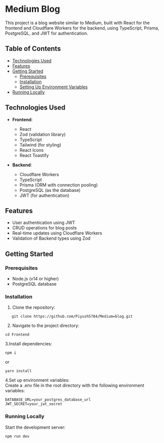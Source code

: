 # Medium Blog

This project is a blog website similar to Medium, built with React for the frontend and Cloudflare Workers for the backend, using TypeScript, Prisma, PostgreSQL, and JWT for authentication.

## Table of Contents

- [Technologies Used](##technologies-used)
- [Features](##features)
- [Getting Started](##getting-started)
  - [Prerequisites](###prerequisites)
  - [Installation](###installation)
  - [Setting Up Environment Variables](###setting-up-environment-variables)
- [Running Locally](###running-locally)
## Technologies Used

- **Frontend**:
  - React
  - Zod (validation library)
  - TypeScript
  - Tailwind (for styling)
  - React Icons
  - React Toastify

- **Backend**:
  - Cloudflare Workers
  - TypeScript
  - Prisma (ORM with connection pooling)
  - PostgreSQL (as the database)
  - JWT (for authentication)

## Features

- User authentication using JWT
- CRUD operations for blog posts
- Real-time updates using Cloudflare Workers
- Validation of Backend types using Zod

## Getting Started

### Prerequisites

- Node.js (v14 or higher)
- PostgreSQL database

### Installation

1. Clone the repository:
```
   git clone https://github.com/Piyush5784/Medium=blog.git
```
2. Navigate to the project directory:
  ```
  cd Frontend
  ```
3.Install dependencies:
   ```
   npm i
   ```
or
   ```
  yarn install
   ```
4.Set up environment variables: <br />
Create a .env file in the root directory with the following environment variables: 
  ```
  DATABASE_URL=your_postgres_database_url
  JWT_SECRET=your_jwt_secret
  ```

### Running Locally

Start the development server:
  ```
  npm run dev
  ```
